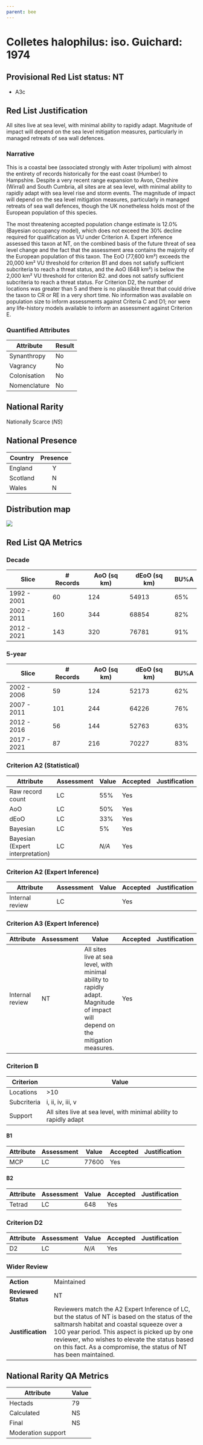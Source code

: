 ```yaml
---
parent: bee
---
```


# Colletes halophilus: iso. Guichard: 1974

## Provisional Red List status: NT
- A3c

## Red List Justification
All sites live at sea level, with minimal ability to rapidly adapt. Magnitude of impact will depend on the sea level mitigation measures, particularly in managed retreats of sea wall defences.

### Narrative
This is a coastal bee (associated strongly with Aster tripolium) with almost the entirety of records historically for the east coast (Humber) to Hampshire. Despite a very recent range expansion to Avon, Cheshire (Wirral) and South Cumbria, all sites are at sea level, with minimal ability to rapidly adapt with sea level rise and storm events. The magnitude of impact will depend on the sea level mitigation measures, particularly in managed retreats of sea wall defences, though the UK nonetheless holds most of the European population of this species.

The most threatening accepted population change estimate is 12.0% (Bayesian occupancy model), which does not exceed the 30% decline required for qualification as VU under Criterion A. Expert inference assessed this taxon at NT, on the combined basis of the future threat of sea level change and the fact that the assessment area contains the majority of the European population of this taxon. The EoO (77,600 km²) exceeds the 20,000 km² VU threshold for criterion B1 and does not satisfy sufficient subcriteria to reach a threat status, and the AoO (648 km²) is below the 2,000 km² VU threshold for criterion B2. and does not satisfy sufficient subcriteria to reach a threat status. For Criterion D2, the number of locations was greater than 5 and there is no plausible threat that could drive the taxon to CR or RE in a very short time. No information was available on population size to inform assessments against Criteria C and D1; nor were any life-history models available to inform an assessment against Criterion E.

### Quantified Attributes
|Attribute|Result|
|---|---|
|Synanthropy|No|
|Vagrancy|No|
|Colonisation|No|
|Nomenclature|No|


## National Rarity
Nationally Scarce (*NS*)

## National Presence
|Country|Presence
|---|:-:|
|England|Y|
|Scotland|N|
|Wales|N|


## Distribution map
![](../map/578.svg)

## Red List QA Metrics
### Decade
| Slice | # Records | AoO (sq km) | dEoO (sq km) |BU%A |
|---|---|---|---|---|
|1992 - 2001|60|124|54913|65%|
|2002 - 2011|160|344|68854|82%|
|2012 - 2021|143|320|76781|91%|

### 5-year
| Slice | # Records | AoO (sq km) | dEoO (sq km) |BU%A |
|---|---|---|---|---|
|2002 - 2006|59|124|52173|62%|
|2007 - 2011|101|244|64226|76%|
|2012 - 2016|56|144|52763|63%|
|2017 - 2021|87|216|70227|83%|

### Criterion A2 (Statistical)
|Attribute|Assessment|Value|Accepted|Justification
|---|---|---|---|---|
|Raw record count|LC|55%|Yes||
|AoO|LC|50%|Yes||
|dEoO|LC|33%|Yes||
|Bayesian|LC|5%|Yes||
|Bayesian (Expert interpretation)|LC|*N/A*|Yes||

### Criterion A2 (Expert Inference)
|Attribute|Assessment|Value|Accepted|Justification
|---|---|---|---|---|
|Internal review|LC||Yes||

### Criterion A3 (Expert Inference)
|Attribute|Assessment|Value|Accepted|Justification
|---|---|---|---|---|
|Internal review|NT|All sites live at sea level, with minimal ability to rapidly adapt. Magnitude of impact will depend on the mitigation measures.|Yes||

### Criterion B
|Criterion| Value|
|---|---|
|Locations|>10|
|Subcriteria|i, ii, iv, iii, v|
|Support|All sites live at sea level, with minimal ability to rapidly adapt|

#### B1
|Attribute|Assessment|Value|Accepted|Justification
|---|---|---|---|---|
|MCP|LC|77600|Yes||

#### B2
|Attribute|Assessment|Value|Accepted|Justification
|---|---|---|---|---|
|Tetrad|LC|648|Yes||

### Criterion D2
|Attribute|Assessment|Value|Accepted|Justification
|---|---|---|---|---|
|D2|LC|*N/A*|Yes||

### Wider Review
|  |  |
|---|---|
|**Action**|Maintained|
|**Reviewed Status**|NT|
|**Justification**|Reviewers match the A2 Expert Inference of LC, but the status of NT is based on the status of the saltmarsh habitat and coastal squeeze over a 100 year period. This aspect is picked up by one reviewer, who wishes to elevate the status based on this fact. As a compromise, the status of NT has been maintained.|

## National Rarity QA Metrics
|Attribute|Value|
|---|---|
|Hectads|79|
|Calculated|NS|
|Final|NS|
|Moderation support||
